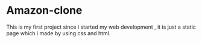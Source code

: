 # Amazon-clone
This is my first project since i started my web development , it is just a static page which i made by using css and html.
